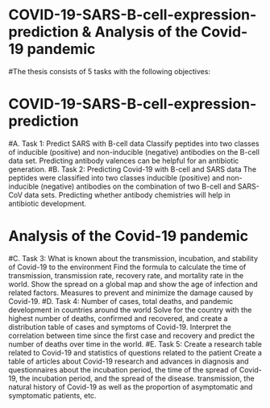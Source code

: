 # COVID-19-SARS-B-cell-expression-prediction & Analysis of the Covid-19 pandemic

#The thesis consists of 5 tasks with the following objectives:
# COVID-19-SARS-B-cell-expression-prediction
#A. Task 1: Predict SARS with B-cell data
Classify peptides into two classes of inducible (positive) and non-inducible (negative) antibodies on the B-cell data set. Predicting antibody valences can be helpful for an antibiotic generation.
#B. Task 2: Predicting Covid-19 with B-cell and SARS data
The peptides were classified into two classes inducible (positive) and non-inducible (negative) antibodies on the combination of two B-cell and SARS-CoV data sets. Predicting whether antibody chemistries will help in antibiotic development.
# Analysis of the Covid-19 pandemic
#C. Task 3: What is known about the transmission, incubation, and stability of Covid-19 to the environment
Find the formula to calculate the time of transmission, transmission rate, recovery rate, and mortality rate in the world. Show the spread on a global map and show the age of infection and related factors. Measures to prevent and minimize the damage caused by Covid-19.
#D. Task 4: Number of cases, total deaths, and pandemic development in countries around the world
Solve for the country with the highest number of deaths, confirmed and recovered, and create a distribution table of cases and symptoms of Covid-19. Interpret the correlation between time since the first case and recovery and predict the number of deaths over time in the world.
#E. Task 5: Create a research table related to Covid-19 and statistics of questions related to the patient
Create a table of articles about Covid-19 research and advances in diagnosis and questionnaires about the incubation period, the time of the spread of Covid-19, the incubation period, and the spread of the disease. transmission, the natural history of Covid-19 as well as the proportion of asymptomatic and symptomatic patients, etc.
